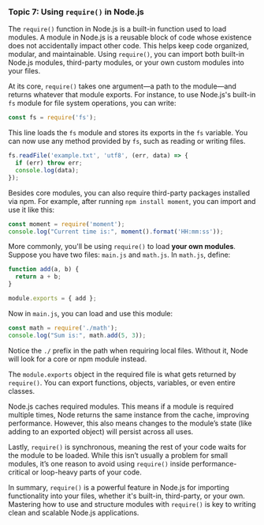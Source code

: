 ### Topic 7: Using `require()` in Node.js

The `require()` function in Node.js is a built-in function used to load modules. A module in Node.js is a reusable block of code whose existence does not accidentally impact other code. This helps keep code organized, modular, and maintainable. Using `require()`, you can import both built-in Node.js modules, third-party modules, or your own custom modules into your files.

At its core, `require()` takes one argument—a path to the module—and returns whatever that module exports. For instance, to use Node.js's built-in `fs` module for file system operations, you can write:

```js
const fs = require('fs');
```

This line loads the `fs` module and stores its exports in the `fs` variable. You can now use any method provided by `fs`, such as reading or writing files.

```js
fs.readFile('example.txt', 'utf8', (err, data) => {
  if (err) throw err;
  console.log(data);
});
```

Besides core modules, you can also require third-party packages installed via npm. For example, after running `npm install moment`, you can import and use it like this:

```js
const moment = require('moment');
console.log("Current time is:", moment().format('HH:mm:ss'));
```

More commonly, you'll be using `require()` to load **your own modules**. Suppose you have two files: `main.js` and `math.js`. In `math.js`, define:

```js
function add(a, b) {
  return a + b;
}

module.exports = { add };
```

Now in `main.js`, you can load and use this module:

```js
const math = require('./math');
console.log("Sum is:", math.add(5, 3));
```

Notice the `./` prefix in the path when requiring local files. Without it, Node will look for a core or npm module instead.

The `module.exports` object in the required file is what gets returned by `require()`. You can export functions, objects, variables, or even entire classes.

Node.js caches required modules. This means if a module is required multiple times, Node returns the same instance from the cache, improving performance. However, this also means changes to the module’s state (like adding to an exported object) will persist across all uses.

Lastly, `require()` is synchronous, meaning the rest of your code waits for the module to be loaded. While this isn’t usually a problem for small modules, it’s one reason to avoid using `require()` inside performance-critical or loop-heavy parts of your code.

In summary, `require()` is a powerful feature in Node.js for importing functionality into your files, whether it's built-in, third-party, or your own. Mastering how to use and structure modules with `require()` is key to writing clean and scalable Node.js applications.

